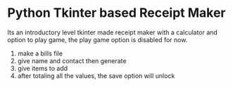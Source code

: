 # Python Tkinter based Receipt Maker

Its an introductory level tkinter made receipt maker with a calculator and option to play game, the play game option is disabled for now. 
1. make a bills file
2. give name and contact then generate
3. give items to add
4. after totaling all the values, the save option will unlock
